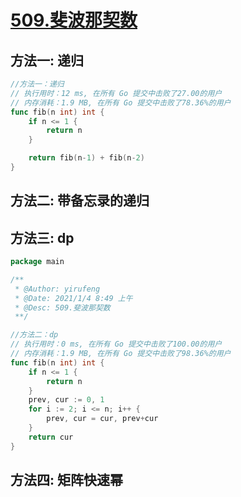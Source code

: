 # [509.斐波那契数](https://leetcode-cn.com/problems/fibonacci-number/)


## 方法一: 递归
```go
//方法一：递归
// 执行用时：12 ms, 在所有 Go 提交中击败了27.00的用户
// 内存消耗：1.9 MB, 在所有 Go 提交中击败了78.36%的用户
func fib(n int) int {
	if n <= 1 {
		return n
	}

	return fib(n-1) + fib(n-2)
}

```

## 方法二: 带备忘录的递归


## 方法三: dp

```go
package main

/**
 * @Author: yirufeng
 * @Date: 2021/1/4 8:49 上午
 * @Desc: 509.斐波那契数
 **/

//方法二：dp
// 执行用时：0 ms, 在所有 Go 提交中击败了100.00的用户
// 内存消耗：1.9 MB, 在所有 Go 提交中击败了98.36%的用户
func fib(n int) int {
    if n <= 1 {
        return n
    }
    prev, cur := 0, 1
    for i := 2; i <= n; i++ {
        prev, cur = cur, prev+cur
    }
    return cur
}
```

## 方法四: 矩阵快速幂